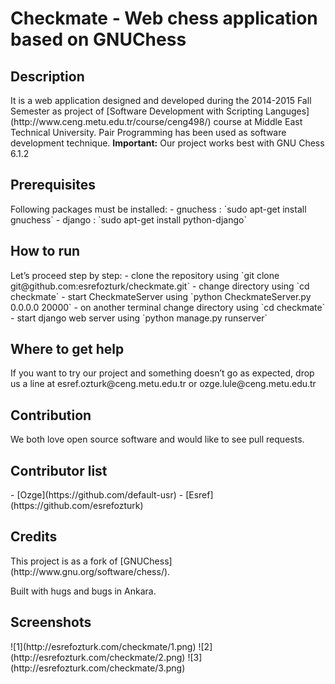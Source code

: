 <h1>Checkmate - Web chess application based on GNUChess</h1>

<h2>Description</h2>
It is a web application designed and developed during the 2014-2015 Fall Semester as project of [Software Development with Scripting Languges](http://www.ceng.metu.edu.tr/course/ceng498/) course at Middle East Technical University. Pair Programming has been used as software development technique.
<strong>Important:</strong> Our project works best with GNU Chess 6.1.2

<h2>Prerequisites</h2>
Following packages must be installed:
- gnuchess : `sudo apt-get install gnuchess`
- django : `sudo apt-get install python-django`

<h2>How to run</h2>
Let’s proceed step by step:
- clone the repository using `git clone git@github.com:esrefozturk/checkmate.git`
- change directory using `cd checkmate`
- start CheckmateServer using `python CheckmateServer.py 0.0.0.0 20000`
- on another terminal change directory using `cd checkmate`
- start django web server using `python manage.py runserver`

<h2>Where to get help</h2>
If you want to try our project and something doesn’t go as expected, drop us a line at esref.ozturk@ceng.metu.edu.tr or ozge.lule@ceng.metu.edu.tr

<h2>Contribution</h2>
We both love open source software and would like to see pull requests.

<h2>Contributor list</h2>
- [Ozge](https://github.com/default-usr)
- [Esref](https://github.com/esrefozturk)

<h2>Credits</h2>
This project is as a fork of [GNUChess](http://www.gnu.org/software/chess/).

Built with hugs and bugs in Ankara. 

<h2>Screenshots</h2>
![1](http://esrefozturk.com/checkmate/1.png)
![2](http://esrefozturk.com/checkmate/2.png)
![3](http://esrefozturk.com/checkmate/3.png)
